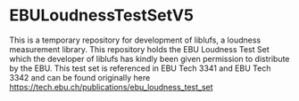 # EBULoudnessTestSetV5

This is a temporary repository for development of liblufs, a loudness measurement library. This repository holds the EBU Loudness Test Set which the developer of liblufs has kindly been given permission to distribute by the EBU. This test set is referenced in EBU Tech 3341 and EBU Tech 3342 and can be found originally here https://tech.ebu.ch/publications/ebu_loudness_test_set
